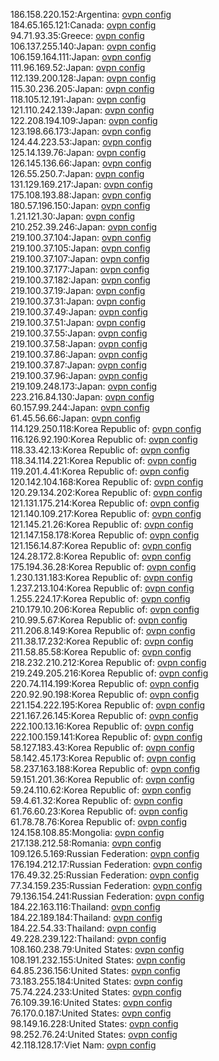 186.158.220.152:Argentina: [ovpn config](vpn/186_158_220_152.ovpn)  
184.65.165.121:Canada: [ovpn config](vpn/184_65_165_121.ovpn)  
94.71.93.35:Greece: [ovpn config](vpn/94_71_93_35.ovpn)  
106.137.255.140:Japan: [ovpn config](vpn/106_137_255_140.ovpn)  
106.159.164.111:Japan: [ovpn config](vpn/106_159_164_111.ovpn)  
111.96.169.52:Japan: [ovpn config](vpn/111_96_169_52.ovpn)  
112.139.200.128:Japan: [ovpn config](vpn/112_139_200_128.ovpn)  
115.30.236.205:Japan: [ovpn config](vpn/115_30_236_205.ovpn)  
118.105.12.191:Japan: [ovpn config](vpn/118_105_12_191.ovpn)  
121.110.242.139:Japan: [ovpn config](vpn/121_110_242_139.ovpn)  
122.208.194.109:Japan: [ovpn config](vpn/122_208_194_109.ovpn)  
123.198.66.173:Japan: [ovpn config](vpn/123_198_66_173.ovpn)  
124.44.223.53:Japan: [ovpn config](vpn/124_44_223_53.ovpn)  
125.14.139.76:Japan: [ovpn config](vpn/125_14_139_76.ovpn)  
126.145.136.66:Japan: [ovpn config](vpn/126_145_136_66.ovpn)  
126.55.250.7:Japan: [ovpn config](vpn/126_55_250_7.ovpn)  
131.129.169.217:Japan: [ovpn config](vpn/131_129_169_217.ovpn)  
175.108.193.88:Japan: [ovpn config](vpn/175_108_193_88.ovpn)  
180.57.196.150:Japan: [ovpn config](vpn/180_57_196_150.ovpn)  
1.21.121.30:Japan: [ovpn config](vpn/1_21_121_30.ovpn)  
210.252.39.246:Japan: [ovpn config](vpn/210_252_39_246.ovpn)  
219.100.37.104:Japan: [ovpn config](vpn/219_100_37_104.ovpn)  
219.100.37.105:Japan: [ovpn config](vpn/219_100_37_105.ovpn)  
219.100.37.107:Japan: [ovpn config](vpn/219_100_37_107.ovpn)  
219.100.37.177:Japan: [ovpn config](vpn/219_100_37_177.ovpn)  
219.100.37.182:Japan: [ovpn config](vpn/219_100_37_182.ovpn)  
219.100.37.19:Japan: [ovpn config](vpn/219_100_37_19.ovpn)  
219.100.37.31:Japan: [ovpn config](vpn/219_100_37_31.ovpn)  
219.100.37.49:Japan: [ovpn config](vpn/219_100_37_49.ovpn)  
219.100.37.51:Japan: [ovpn config](vpn/219_100_37_51.ovpn)  
219.100.37.55:Japan: [ovpn config](vpn/219_100_37_55.ovpn)  
219.100.37.58:Japan: [ovpn config](vpn/219_100_37_58.ovpn)  
219.100.37.86:Japan: [ovpn config](vpn/219_100_37_86.ovpn)  
219.100.37.87:Japan: [ovpn config](vpn/219_100_37_87.ovpn)  
219.100.37.96:Japan: [ovpn config](vpn/219_100_37_96.ovpn)  
219.109.248.173:Japan: [ovpn config](vpn/219_109_248_173.ovpn)  
223.216.84.130:Japan: [ovpn config](vpn/223_216_84_130.ovpn)  
60.157.99.244:Japan: [ovpn config](vpn/60_157_99_244.ovpn)  
61.45.56.66:Japan: [ovpn config](vpn/61_45_56_66.ovpn)  
114.129.250.118:Korea Republic of: [ovpn config](vpn/114_129_250_118.ovpn)  
116.126.92.190:Korea Republic of: [ovpn config](vpn/116_126_92_190.ovpn)  
118.33.42.13:Korea Republic of: [ovpn config](vpn/118_33_42_13.ovpn)  
118.34.114.221:Korea Republic of: [ovpn config](vpn/118_34_114_221.ovpn)  
119.201.4.41:Korea Republic of: [ovpn config](vpn/119_201_4_41.ovpn)  
120.142.104.168:Korea Republic of: [ovpn config](vpn/120_142_104_168.ovpn)  
120.29.134.202:Korea Republic of: [ovpn config](vpn/120_29_134_202.ovpn)  
121.131.175.214:Korea Republic of: [ovpn config](vpn/121_131_175_214.ovpn)  
121.140.109.217:Korea Republic of: [ovpn config](vpn/121_140_109_217.ovpn)  
121.145.21.26:Korea Republic of: [ovpn config](vpn/121_145_21_26.ovpn)  
121.147.158.178:Korea Republic of: [ovpn config](vpn/121_147_158_178.ovpn)  
121.156.14.87:Korea Republic of: [ovpn config](vpn/121_156_14_87.ovpn)  
124.28.172.8:Korea Republic of: [ovpn config](vpn/124_28_172_8.ovpn)  
175.194.36.28:Korea Republic of: [ovpn config](vpn/175_194_36_28.ovpn)  
1.230.131.183:Korea Republic of: [ovpn config](vpn/1_230_131_183.ovpn)  
1.237.213.104:Korea Republic of: [ovpn config](vpn/1_237_213_104.ovpn)  
1.255.224.17:Korea Republic of: [ovpn config](vpn/1_255_224_17.ovpn)  
210.179.10.206:Korea Republic of: [ovpn config](vpn/210_179_10_206.ovpn)  
210.99.5.67:Korea Republic of: [ovpn config](vpn/210_99_5_67.ovpn)  
211.206.8.149:Korea Republic of: [ovpn config](vpn/211_206_8_149.ovpn)  
211.38.17.232:Korea Republic of: [ovpn config](vpn/211_38_17_232.ovpn)  
211.58.85.58:Korea Republic of: [ovpn config](vpn/211_58_85_58.ovpn)  
218.232.210.212:Korea Republic of: [ovpn config](vpn/218_232_210_212.ovpn)  
219.249.205.216:Korea Republic of: [ovpn config](vpn/219_249_205_216.ovpn)  
220.74.114.199:Korea Republic of: [ovpn config](vpn/220_74_114_199.ovpn)  
220.92.90.198:Korea Republic of: [ovpn config](vpn/220_92_90_198.ovpn)  
221.154.222.195:Korea Republic of: [ovpn config](vpn/221_154_222_195.ovpn)  
221.167.26.145:Korea Republic of: [ovpn config](vpn/221_167_26_145.ovpn)  
222.100.13.16:Korea Republic of: [ovpn config](vpn/222_100_13_16.ovpn)  
222.100.159.141:Korea Republic of: [ovpn config](vpn/222_100_159_141.ovpn)  
58.127.183.43:Korea Republic of: [ovpn config](vpn/58_127_183_43.ovpn)  
58.142.45.173:Korea Republic of: [ovpn config](vpn/58_142_45_173.ovpn)  
58.237.163.188:Korea Republic of: [ovpn config](vpn/58_237_163_188.ovpn)  
59.151.201.36:Korea Republic of: [ovpn config](vpn/59_151_201_36.ovpn)  
59.24.110.62:Korea Republic of: [ovpn config](vpn/59_24_110_62.ovpn)  
59.4.61.32:Korea Republic of: [ovpn config](vpn/59_4_61_32.ovpn)  
61.76.60.23:Korea Republic of: [ovpn config](vpn/61_76_60_23.ovpn)  
61.78.78.76:Korea Republic of: [ovpn config](vpn/61_78_78_76.ovpn)  
124.158.108.85:Mongolia: [ovpn config](vpn/124_158_108_85.ovpn)  
217.138.212.58:Romania: [ovpn config](vpn/217_138_212_58.ovpn)  
109.126.5.169:Russian Federation: [ovpn config](vpn/109_126_5_169.ovpn)  
176.194.212.17:Russian Federation: [ovpn config](vpn/176_194_212_17.ovpn)  
176.49.32.25:Russian Federation: [ovpn config](vpn/176_49_32_25.ovpn)  
77.34.159.235:Russian Federation: [ovpn config](vpn/77_34_159_235.ovpn)  
79.136.154.241:Russian Federation: [ovpn config](vpn/79_136_154_241.ovpn)  
184.22.163.116:Thailand: [ovpn config](vpn/184_22_163_116.ovpn)  
184.22.189.184:Thailand: [ovpn config](vpn/184_22_189_184.ovpn)  
184.22.54.33:Thailand: [ovpn config](vpn/184_22_54_33.ovpn)  
49.228.239.122:Thailand: [ovpn config](vpn/49_228_239_122.ovpn)  
108.160.238.79:United States: [ovpn config](vpn/108_160_238_79.ovpn)  
108.191.232.155:United States: [ovpn config](vpn/108_191_232_155.ovpn)  
64.85.236.156:United States: [ovpn config](vpn/64_85_236_156.ovpn)  
73.183.255.184:United States: [ovpn config](vpn/73_183_255_184.ovpn)  
75.74.224.233:United States: [ovpn config](vpn/75_74_224_233.ovpn)  
76.109.39.16:United States: [ovpn config](vpn/76_109_39_16.ovpn)  
76.170.0.187:United States: [ovpn config](vpn/76_170_0_187.ovpn)  
98.149.16.228:United States: [ovpn config](vpn/98_149_16_228.ovpn)  
98.252.76.24:United States: [ovpn config](vpn/98_252_76_24.ovpn)  
42.118.128.17:Viet Nam: [ovpn config](vpn/42_118_128_17.ovpn)  
